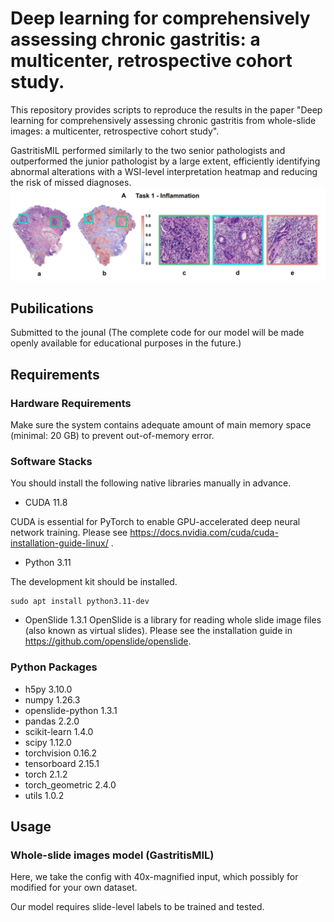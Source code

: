 # Deep learning for comprehensively assessing chronic gastritis: a multicenter, retrospective cohort study.

This repository provides scripts to reproduce the results in the paper "Deep learning for comprehensively assessing chronic gastritis from whole-slide images: a multicenter, retrospective cohort study".

GastritisMIL performed similarly to the two senior pathologists and outperformed the junior pathologist by a large extent, efficiently identifying abnormal alterations with a WSI-level interpretation heatmap and reducing the risk of missed diagnoses.
![image](https://github.com/nicedoctor123/Gastritis-MIL-pathology/blob/main/example.png)

## Pubilications
Submitted to the jounal
(The complete code for our model will be made openly available for educational purposes in the future.)
## Requirements
### Hardware Requirements
Make sure the system contains adequate amount of main memory space (minimal: 20 GB) to prevent out-of-memory error.

### Software Stacks
You should install the following native libraries manually in advance.

- CUDA 11.8

CUDA is essential for PyTorch to enable GPU-accelerated deep neural network training. Please see https://docs.nvidia.com/cuda/cuda-installation-guide-linux/ .

- Python 3.11

The development kit should be installed.
```
sudo apt install python3.11-dev
```

- OpenSlide 1.3.1
OpenSlide is a library for reading whole slide image files (also known as virtual slides).
Please see the installation guide in https://github.com/openslide/openslide.

### Python Packages

- h5py 3.10.0
- numpy 1.26.3
- openslide-python 1.3.1
- pandas 2.2.0
- scikit-learn 1.4.0
- scipy 1.12.0
- torchvision 0.16.2
- tensorboard 2.15.1
- torch 2.1.2
- torch_geometric 2.4.0
- utils 1.0.2

## Usage

### Whole-slide images model (GastritisMIL)

Here, we take the config with 40x-magnified input, which possibly for modified for your own dataset.

Our model requires slide-level labels to be trained and tested.








